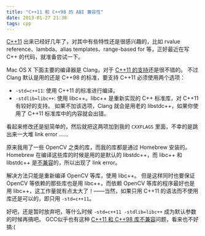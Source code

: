 ```yaml
---
title: "C++11 和 C++98 的 ABI 兼容性"
date: 2013-01-27 21:38
tags: cpp
---
```


[C++11][] 出来已经好几年了，对其中有些特性还是很感兴趣的，比如 rvalue reference、lambda、alias templates、range-based for 等，正好最近在写 C++ 的代码，就准备尝试一下。

Mac OS X 下面主要的编译器是 Clang，对于 [C++11 的支持][Clang-c++11]还是很不错的。 不过 Clang 默认是用的还是 C++98 的标准，要支持 C++11 必须使用两个选项：

- `-std=c++11`: 使用 C++11 的标准进行编译。
- `-stdlib=libc++`: 使用 libc++。libc++ 是重新实现的 C++ 标准库，对 C++11 有较好的支持。 如果不加该选项，Clang 就会是用老的 libstdc++，如果你使用了 C++11 标准库中的内容就会出错。

看起来修改还是挺简单的，然后就把这两项加到我的 `CXXFLAGS` 里面，不幸的是跳出来一大堆 link error ……

原来我用了一些 OpenCV 之类的库，而我的库都是通过 Homebrew 安装的。Homebrew 在编译这些库的时候是用的是默认的 libstdc++，而 libc++ 和 libstdc++ 是[不兼容][compatibility]的，所以出现了 link error。

解决方法只能是重新编译 OpenCV 等库，使用 libc++。 但是这样同时也要保证 OpenCV 等依赖的那些库也是用 libc++，而依赖 OpenCV 等库的程序最好也是用 libc++，这工作量就有点太大了！——当然，如果只用 C++11 的语法而不使用库还是可以的，即只用 `-std=c++11`。

好吧，还是暂时放弃吧，等什么时候 `-std=c++11 -stdlib=libc++` 成为默认参数的时候再搞吧。 GCC似乎也有这种 [C++11 和 C++98 库不兼容][gcc-compatibility]问题，看来也不好搞:(


[C++11]: http://en.wikipedia.org/wiki/C%2B%2B11
[Clang-c++11]: http://clang.llvm.org/cxx_status.html
[compatibility]: https://github.com/mxcl/homebrew/issues/10938
[gcc-compatibility]: http://www.mentby.com/Group/gcc-discuss/c98c11-abi-compatibility-for-gcc-47.html
